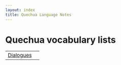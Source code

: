 ```yaml
---
layout: index
title: Quechua Language Notes
---
```


# Quechua vocabulary lists

| | |
|:--|:-- |
| [Dialogues][dia] | 


[gr]: grammar.html
[dia]: dialogues.html

